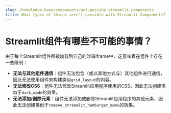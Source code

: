 ```yaml
---
slug: /knowledge-base/components/not-possibe-streamlit-components
title: What types of things aren't possible with Streamlit Components?
---
```


# Streamlit组件有哪些不可能的事情？

由于每个Streamlit组件都被加载到自己的沙箱iframe中，这意味着在组件上存在一些限制：

- **无法与其他组件通信**：组件无法包含（或以其他方式与）其他组件进行通信，因此无法使用组件来构建类似`grid_layout`的内容。
- **无法修改CSS**：组件无法修改Streamlit应用程序使用的CSS，因此无法创建类似于`dark_mode`的效果。
- **无法添加/删除元素**：组件无法添加或删除Streamlit应用程序的其他元素，因此无法创建类似于`remove_streamlit_hamburger_menu`的效果。